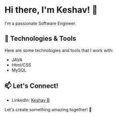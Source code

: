 # Hi there, I'm Keshav! 👋

I'm a passionate Software Engineer. 
## 🔧 Technologies & Tools

Here are some technologies and tools that I work with:

- JAVA
- Html/CSS
- MySQL


## 📫 Let's Connect!

- LinkedIn: [Keshav B](www.linkedin.com/in/keshav-b-57825122b)


Let's create something amazing together! 🚀
